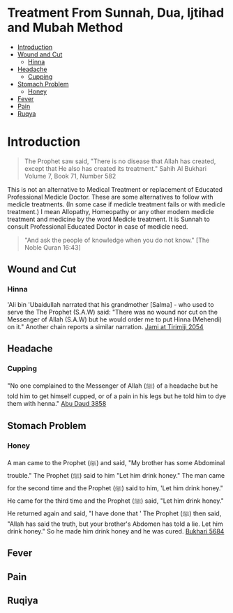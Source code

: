 <h1>Treatment From Sunnah, Dua, Ijtihad and Mubah Method</h1>

- [Introduction](#introduction)
- [Wound and Cut](#wound-and-cut)
  - [Hinna](#hinna)
- [Headache](#headache)
  - [Cupping](#cupping)
- [Stomach Problem](#stomach-problem)
  - [Honey](#honey)
- [Fever](#fever)
- [Pain](#pain)
- [Ruqya](#ruqya)

# Introduction

> The Prophet saw said, "There is no disease that Allah has created, except that He also has created its treatment."  Sahih Al Bukhari Volume 7, Book 71, Number 582     

This is not an alternative to Medical Treatment or replacement of Educated Professional Medicle Doctor. 
These are some alternatives to follow with medicle treatments. (In some case if medicle treatment fails or with medicle treatment.) 
I mean Allopathy, Homeopathy or any other modern medicle treatment and medicine by the word Medicle treatment.
It is Sunnah to consult Professional Educated Doctor in case of medicle need.

> "And ask the people of knowledge when you do not know." [The Noble Quran 16:43]



## Wound and Cut

### Hinna

'Ali bin 'Ubaidullah narrated that his grandmother [Salma] - who used to serve the The Prophet (S.A.W) said:
"There was no wound nor cut on the Messenger of Allah (S.A.W) but he would order me to put Hinna (Mehendi) on it." Another chain reports a similar narration. [Jami at Tirimiji 2054](https://sunnah.com/tirmidhi:2054) 

## Headache

### Cupping 

"No one complained to the Messenger of Allah (ﷺ) of a headache but he told him to get himself cupped, or of a pain in his legs but he told him to dye them with henna." [Abu Daud 3858](https://sunnah.com/abudawud:3858)

## Stomach Problem 

### Honey

A man came to the Prophet (ﷺ) and said, "My brother has some Abdominal trouble." The Prophet (ﷺ) said to him "Let him drink honey." The man came for the second time and the Prophet (ﷺ) said to him, 'Let him drink honey." He came for the third time and the Prophet (ﷺ) said, "Let him drink honey." He returned again and said, "I have done that ' The Prophet (ﷺ) then said, "Allah has said the truth, but your brother's Abdomen has told a lie. Let him drink honey." So he made him drink honey and he was cured. [Bukhari 5684](https://sunnah.com/bukhari:5684)

## Fever 

## Pain 

## Ruqiya




